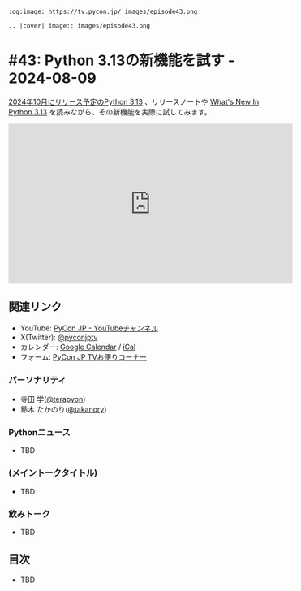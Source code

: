 ```{eval-rst}
:og:image: https://tv.pycon.jp/_images/episode43.png

.. |cover| image:: images/episode43.png
```

# #43: Python 3.13の新機能を試す - 2024-08-09

[2024年10月にリリース予定のPython 3.13](https://peps.python.org/pep-0719/) 、リリースノートや [What's New In Python 3.13](https://docs.python.org/3.13/whatsnew/3.13.html) を読みながら、その新機能を実際に試してみます。

<iframe width="560" height="315" src="https://www.youtube.com/embed/NWds3iSsjoI?si=1lSay4neIMl6XdqH" title="YouTube video player" frameborder="0" allow="accelerometer; autoplay; clipboard-write; encrypted-media; gyroscope; picture-in-picture; web-share" referrerpolicy="strict-origin-when-cross-origin" allowfullscreen></iframe>

## 関連リンク

* YouTube: [PyCon JP - YouTubeチャンネル](https://www.youtube.com/user/PyConJP)
* X(Twitter): [@pyconjptv](https://twitter.com/pyconjptv)
* カレンダー: [Google Calendar](https://calendar.google.com/calendar/embed?src=tv%40pycon.jp&ctz=Asia%2FTokyo&mode=AGENDA) / [iCal](https://calendar.google.com/calendar/ical/tv%40pycon.jp/public/basic.ics)
* フォーム: [PyCon JP TVお便りコーナー](https://docs.google.com/forms/d/e/1FAIpQLSfvL4cKteAaG_czTXjofR83owyjXekG9GNDGC6-jRZCb_2HRw/viewform)

### パーソナリティ

* 寺田 学([@terapyon](https://twitter.com))
* 鈴木 たかのり([@takanory](https://twitter.com/takanory))

### Pythonニュース

* TBD

### (メイントークタイトル)

* TBD

### 飲みトーク

* TBD

## 目次

* TBD

